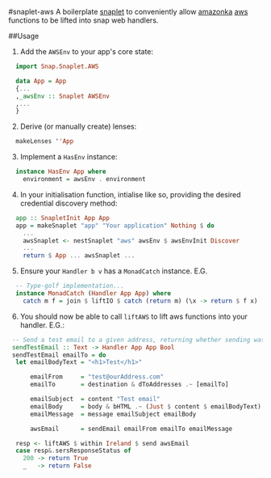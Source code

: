 #snaplet-aws
A boilerplate [snaplet](https://github.com/snapframework/snap) to conveniently allow [amazonka](https://github.com/brendanhay/amazonka)
[aws](https://aws.amazon.com/) functions to be lifted into snap web handlers.

##Usage
1. Add the `AWSEnv` to your app's core state:

  ```haskell
    import Snap.Snaplet.AWS

    data App = App
    {...
    ,_awsEnv :: Snaplet AWSEnv
    ,...
    }
  ```
2. Derive (or manually create) lenses:

  ```haskell
    makeLenses ''App
  ```
3. Implement a `HasEnv` instance:

  ```haskell
    instance HasEnv App where
      environment = awsEnv . environment
  ```
4. In your initialisation function, intialise like so, providing the desired credential discovery method:

  ```haskell
    app :: SnapletInit App App
    app = makeSnaplet "app" "Your application" Nothing $ do
      ...
      awsSnaplet <- nestSnaplet "aws" awsEnv $ awsEnvInit Discover
      ...
      return $ App ... awsSnaplet ...
  ```
5. Ensure your `Handler b v` has a `MonadCatch` instance. E.G.

  ```haskell
    -- Type-golf implementation...
    instance MonadCatch (Handler App App) where
      catch m f = join $ liftIO $ catch (return m) (\x -> return $ f x)
  ```
6. You should now be able to call `liftAWS` to lift aws functions into your handler. E.G.:

  ```haskell
   -- Send a test email to a given address, returning whether sending was deemed successful by AWS.
   sendTestEmail :: Text -> Handler App App Bool
   sendTestEmail emailTo = do
    let emailBodyText = "<h1>Test</h1>"

        emailFrom     = "test@ourAddress.com"
        emailTo       = destination & dToAddresses .~ [emailTo]

        emailSubject  = content "Test email"
        emailBody     = body & bHTML .~ (Just $ content $ emailBodyText)
        emailMessage  = message emailSubject emailBody

        awsEmail      = sendEmail emailFrom emailTo emailMessage

    resp <- liftAWS $ within Ireland $ send awsEmail
    case resp&.sersResponseStatus of
      200 -> return True
      _   -> return False
  ```

